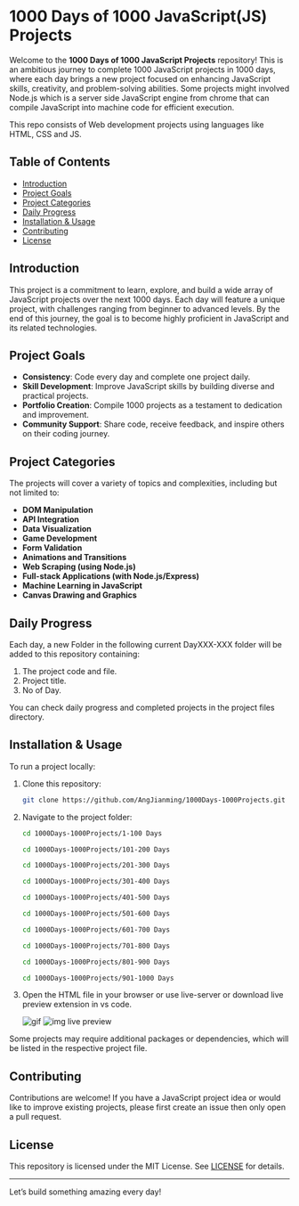# 1000 Days of 1000 JavaScript(JS) Projects

Welcome to the **1000 Days of 1000 JavaScript Projects** repository! This is an ambitious journey to complete 1000 JavaScript projects in 1000 days, where each day brings a new project focused on enhancing JavaScript skills, creativity, and problem-solving abilities. Some projects might involved Node.js which is a server side JavaScript engine from chrome that can compile JavaScript into machine code for efficient execution.<br>

This repo consists of Web development projects using languages like HTML, CSS and JS.

## Table of Contents
- [Introduction](#introduction)
- [Project Goals](#project-goals)
- [Project Categories](#project-categories)
- [Daily Progress](#daily-progress)
- [Installation & Usage](#installation--usage)
- [Contributing](#contributing)
- [License](#license)

## Introduction
This project is a commitment to learn, explore, and build a wide array of JavaScript projects over the next 1000 days. Each day will feature a unique project, with challenges ranging from beginner to advanced levels. By the end of this journey, the goal is to become highly proficient in JavaScript and its related technologies.

## Project Goals
- **Consistency**: Code every day and complete one project daily.
- **Skill Development**: Improve JavaScript skills by building diverse and practical projects.
- **Portfolio Creation**: Compile 1000 projects as a testament to dedication and improvement.
- **Community Support**: Share code, receive feedback, and inspire others on their coding journey.

## Project Categories
The projects will cover a variety of topics and complexities, including but not limited to:
- **DOM Manipulation**
- **API Integration**
- **Data Visualization**
- **Game Development**
- **Form Validation**
- **Animations and Transitions**
- **Web Scraping (using Node.js)**
- **Full-stack Applications (with Node.js/Express)**
- **Machine Learning in JavaScript**
- **Canvas Drawing and Graphics**

## Daily Progress
Each day, a new Folder in the following current DayXXX-XXX folder will be added to this repository containing:
1. The project code and file.
2. Project title.
3. No of Day.

You can check daily progress and completed projects in the project files directory.

## Installation & Usage
To run a project locally:
1. Clone this repository:
    ```bash
    git clone https://github.com/AngJianming/1000Days-1000Projects.git
    ```
2. Navigate to the project folder:
    ```bash
    cd 1000Days-1000Projects/1-100 Days
    ```
    ```bash
    cd 1000Days-1000Projects/101-200 Days
    ```
    ```bash
    cd 1000Days-1000Projects/201-300 Days
    ```
    ```bash
    cd 1000Days-1000Projects/301-400 Days
    ```
    ```bash
    cd 1000Days-1000Projects/401-500 Days
    ```
    ```bash
    cd 1000Days-1000Projects/501-600 Days
    ```
    ```bash
    cd 1000Days-1000Projects/601-700 Days
    ```
    ```bash
    cd 1000Days-1000Projects/701-800 Days
    ```
    ```bash
    cd 1000Days-1000Projects/801-900 Days
    ```
    ```bash
    cd 1000Days-1000Projects/901-1000 Days
    ```
3. Open the HTML file in your browser or use live-server or download live preview extension in vs code.

   ![gif](https://i.sstatic.net/gznhM.gif) ![img live preview](https://codingcampus.net/wp-content/uploads/2022/06/How-to-Preview-your-Code-in-Visual-Studio-Code.png)

Some projects may require additional packages or dependencies, which will be listed in the respective project file.

## Contributing
Contributions are welcome! If you have a JavaScript project idea or would like to improve existing projects, please first create an issue then only open a pull request.

## License
This repository is licensed under the MIT License. See [LICENSE](./LICENSE) for details.

---

Let’s build something amazing every day!



